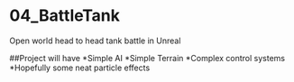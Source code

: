 # 04_BattleTank
Open world head to head tank battle in Unreal

##Project will have
*Simple AI
*Simple Terrain
*Complex control systems
*Hopefully some neat particle effects
